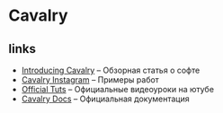 # Cavalry

## links

* [Introducing Cavalry](https://medium.com/cavalry-animation/introducing-cavalry-cfb95c37f8be) – Обзорная статья о софте
* [Cavalry Instagram](https://www.instagram.com/cavalry.app/) – Примеры работ
* [Official Tuts](https://www.youtube.com/watch?v=NRuUsblEvLA&list=PL3ZRk7VwZVnifyfZXOipWb4Hcfny_Pbhr&index=1) – Официальные видеоуроки на ютубе 
* [Cavalry Docs](https://docs.cavalry.scenegroup.co/) – Официальная документация

